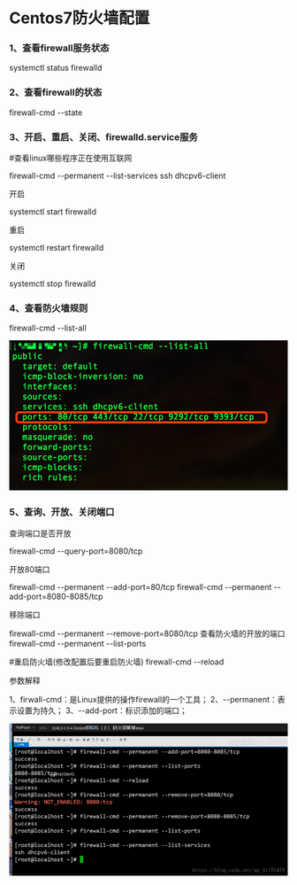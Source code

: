 # Centos7防火墙配置
### 1、查看firewall服务状态

systemctl status firewalld

### 2、查看firewall的状态

firewall-cmd --state

### 3、开启、重启、关闭、firewalld.service服务

#查看linux哪些程序正在使用互联网

firewall-cmd --permanent --list-services ssh dhcpv6-client

开启

systemctl start firewalld 

重启

systemctl restart firewalld 

关闭

systemctl stop firewalld 

### 4、查看防火墙规则

firewall-cmd --list-all 

![img](Imag/964175-20180711112139108-273720937.png)

### 5、查询、开放、关闭端口



查询端口是否开放

firewall-cmd --query-port=8080/tcp

开放80端口

firewall-cmd --permanent --add-port=80/tcp
firewall-cmd --permanent --add-port=8080-8085/tcp

移除端口

firewall-cmd --permanent --remove-port=8080/tcp
查看防火墙的开放的端口
firewall-cmd --permanent --list-ports

#重启防火墙(修改配置后要重启防火墙)
firewall-cmd --reload

参数解释

1、firwall-cmd：是Linux提供的操作firewall的一个工具；
2、--permanent：表示设置为持久；
3、--add-port：标识添加的端口；

![img](Imag/20181012222525815)